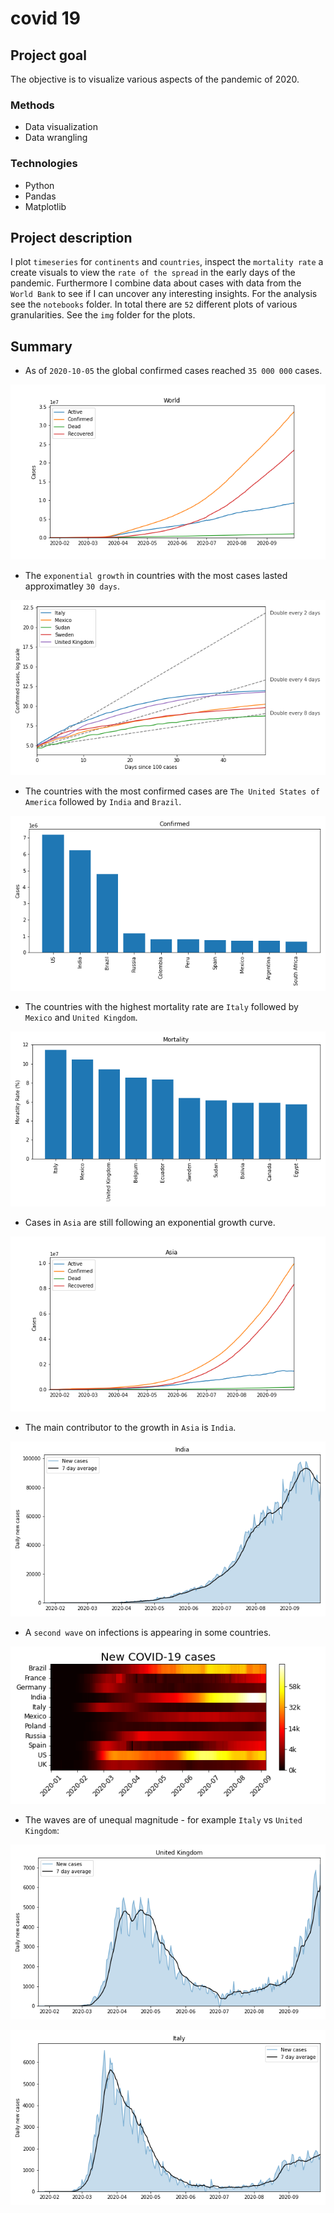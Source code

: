 # covid 19

## Project goal
The objective is to visualize various aspects of the pandemic of 2020.

### Methods
* Data visualization
* Data wrangling

### Technologies
* Python
* Pandas
* Matplotlib

## Project description
I plot `timeseries` for `continents` and `countries`, inspect the `mortality rate` a create visuals to view the `rate of the spread` in the early days of the pandemic.
Furthermore I combine data about cases with data from the `World Bank` to see if I can uncover any interesting insights. For the analysis see the `notebooks` folder.
In total there are `52` different plots of various granularities. See the `img` folder for the plots.

## Summary

* As of `2020-10-05` the global confirmed cases reached `35 000 000` cases.

![image](https://github.com/besiobu/data-science-portfolio/blob/master/covid-19/img/world_cases.png)

* The `exponential growth` in countries with the most cases lasted approximatley `30 days`.

![image](https://github.com/besiobu/data-science-portfolio/blob/master/covid-19/img/growth_plot.png)

* The countries with the most confirmed cases are `The United States of America` followed by `India` and `Brazil`.

![image](https://github.com/besiobu/data-science-portfolio/blob/master/covid-19/img/confirmed_cases_most.png)

* The countries with the highest mortality rate are `Italy` followed by `Mexico` and `United Kingdom`.

![image](https://github.com/besiobu/data-science-portfolio/blob/master/covid-19/img/mortality_cases_most.png)

* Cases in `Asia` are still following an exponential growth curve.

![image](https://github.com/besiobu/data-science-portfolio/blob/master/covid-19/img/asia_cases.png)

* The main contributor to the growth in `Asia` is `India`.

![image](https://github.com/besiobu/data-science-portfolio/blob/master/covid-19/img/india_cases_chg.png)

* A `second wave` on infections is appearing in some countries.

![image](https://github.com/besiobu/data-science-portfolio/blob/master/covid-19/img/covid_tiles.png)

* The waves are of unequal magnitude - for example `Italy` vs `United Kingdom`:

![image](https://github.com/besiobu/data-science-portfolio/blob/master/covid-19/img/united%20kingdom_cases_chg.png)

![image](https://github.com/besiobu/data-science-portfolio/blob/master/covid-19/img/italy_cases_chg.png)